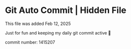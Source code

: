 # Git Auto Commit | Hidden File

This file was added Feb 12, 2025

Just for fun and keeping my daily git commit active 🤪

commit number: 1415207

